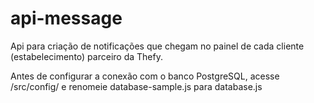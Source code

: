 # api-message
Api para criação de notificações que chegam no painel de cada cliente (estabelecimento) parceiro da Thefy. 

Antes de configurar a conexão com o banco PostgreSQL, acesse /src/config/ e renomeie database-sample.js 
para database.js